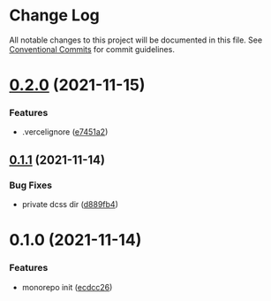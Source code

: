 # Change Log

All notable changes to this project will be documented in this file.
See [Conventional Commits](https://conventionalcommits.org) for commit guidelines.

# [0.2.0](https://github.com/magus/mono/compare/dcss.now.sh@0.1.1...dcss.now.sh@0.2.0) (2021-11-15)


### Features

* .vercelignore ([e7451a2](https://github.com/magus/mono/commit/e7451a297f17c4f67e9e9e4206240887fc349301))





## [0.1.1](https://github.com/magus/mono/compare/dcss.now.sh@0.1.0...dcss.now.sh@0.1.1) (2021-11-14)


### Bug Fixes

* private dcss dir ([d889fb4](https://github.com/magus/mono/commit/d889fb4960f4e10672425f338e0bad93c4856955))





# 0.1.0 (2021-11-14)


### Features

* monorepo init ([ecdcc26](https://github.com/magus/mono/commit/ecdcc2622d70f8ee130d13a32320331848a6f861))
